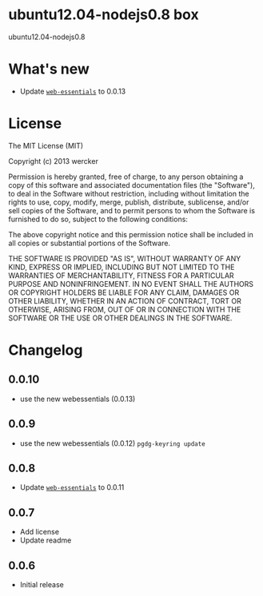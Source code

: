# ubuntu12.04-nodejs0.8 box

ubuntu12.04-nodejs0.8

# What's new

- Update [`web-essentials`](https://app.wercker.com/#applications/51ab0c42df8960ba45003fd9/tab/details) to 0.0.13

# License

The MIT License (MIT)

Copyright (c) 2013 wercker

Permission is hereby granted, free of charge, to any person obtaining a copy of
this software and associated documentation files (the "Software"), to deal in
the Software without restriction, including without limitation the rights to
use, copy, modify, merge, publish, distribute, sublicense, and/or sell copies of
the Software, and to permit persons to whom the Software is furnished to do so,
subject to the following conditions:

The above copyright notice and this permission notice shall be included in all
copies or substantial portions of the Software.

THE SOFTWARE IS PROVIDED "AS IS", WITHOUT WARRANTY OF ANY KIND, EXPRESS OR
IMPLIED, INCLUDING BUT NOT LIMITED TO THE WARRANTIES OF MERCHANTABILITY, FITNESS
FOR A PARTICULAR PURPOSE AND NONINFRINGEMENT. IN NO EVENT SHALL THE AUTHORS OR
COPYRIGHT HOLDERS BE LIABLE FOR ANY CLAIM, DAMAGES OR OTHER LIABILITY, WHETHER
IN AN ACTION OF CONTRACT, TORT OR OTHERWISE, ARISING FROM, OUT OF OR IN
CONNECTION WITH THE SOFTWARE OR THE USE OR OTHER DEALINGS IN THE SOFTWARE.

# Changelog

## 0.0.10

- use the new webessentials (0.0.13) 

## 0.0.9

- use the new webessentials (0.0.12) `pgdg-keyring update`

## 0.0.8

- Update [`web-essentials`](https://app.wercker.com/#applications/51ab0c42df8960ba45003fd9/tab/details) to 0.0.11

## 0.0.7

- Add license
- Update readme

## 0.0.6

- Initial release
